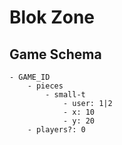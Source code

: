 # Blok Zone

## Game Schema

```
- GAME_ID
	- pieces
		- small-t
			- user: 1|2
			- x: 10
			- y: 20
	- players?: 0
```

